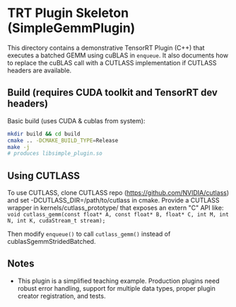# TRT Plugin Skeleton (SimpleGemmPlugin)

This directory contains a demonstrative TensorRT Plugin (C++) that executes a batched GEMM
using cuBLAS in `enqueue`. It also documents how to replace the cuBLAS call with a CUTLASS
implementation if CUTLASS headers are available.

## Build (requires CUDA toolkit and TensorRT dev headers)
Basic build (uses CUDA & cublas from system):
```bash
mkdir build && cd build
cmake .. -DCMAKE_BUILD_TYPE=Release
make -j
# produces libsimple_plugin.so
```

## Using CUTLASS
To use CUTLASS, clone CUTLASS repo (https://github.com/NVIDIA/cutlass) and set -DCUTLASS_DIR=/path/to/cutlass
in cmake. Provide a CUTLASS wrapper in kernels/cutlass_prototype/ that exposes an extern "C" API like:
`void cutlass_gemm(const float* A, const float* B, float* C, int M, int N, int K, cudaStream_t stream);`

Then modify `enqueue()` to call `cutlass_gemm()` instead of cublasSgemmStridedBatched.

## Notes
- This plugin is a simplified teaching example. Production plugins need robust error handling,
  support for multiple data types, proper plugin creator registration, and tests.
